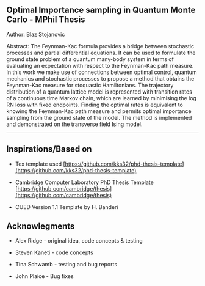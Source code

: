 ## Optimal Importance sampling in Quantum Monte Carlo - MPhil Thesis
Author: Blaz Stojanovic

Abstract: The Feynman-Kac formula provides a bridge between stochastic processes and partial differential equations. It can be used to formulate the ground state problem of a quantum many-body system in terms of evaluating an expectation with respect to the Feynman-Kac path measure. In this work we make use of connections between optimal control, quantum mechanics and stochastic processes to propose a method that obtains the Feynman-Kac measure for stoquastic Hamiltonians. The trajectory distribution of a quantum lattice model is represented with transition rates of a continuous time Markov chain, which are learned by minimising the $\log \text{RN}$ loss with fixed endpoints. Finding the optimal rates is equivalent to knowing the Feynman-Kac path measure and permits optimal importance sampling from the ground state of the model. The method is implemented and demonstrated on the transverse field Ising model. 


--------------------------------------------------------------------------------

## Inspirations/Based on
*   Tex template used [https://github.com/kks32/phd-thesis-template](https://github.com/kks32/phd-thesis-template)

*   Cambridge Computer Laboratory PhD Thesis Template [https://github.com/cambridge/thesis](https://github.com/cambridge/thesis)

*   CUED Version 1.1 Template by H. Banderi

## Acknowlegments

*   Alex Ridge - original idea, code concepts & testing

*   Steven Kaneti - code concepts

*   Tina Schwamb - testing and bug reports

*   John Plaice - Bug fixes
